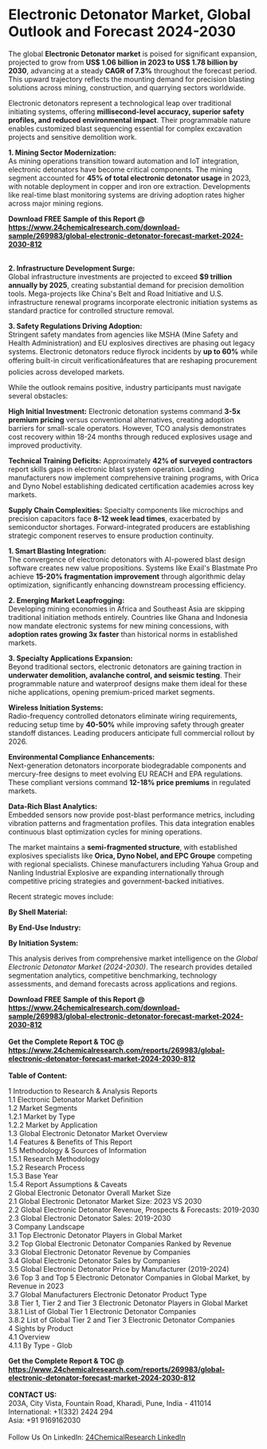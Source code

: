 <h1>Electronic Detonator Market, Global Outlook and Forecast 2024-2030</h1><p>The global <strong>Electronic Detonator market</strong> is poised for significant expansion, projected to grow from <strong>US$ 1.06 billion in 2023 to US$ 1.78 billion by 2030</strong>, advancing at a steady <strong>CAGR of 7.3%</strong> throughout the forecast period. This upward trajectory reflects the mounting demand for precision blasting solutions across mining, construction, and quarrying sectors worldwide.</p><p>Electronic detonators represent a technological leap over traditional initiating systems, offering <strong>millisecond-level accuracy, superior safety profiles, and reduced environmental impact</strong>. Their programmable nature enables customized blast sequencing essential for complex excavation projects and sensitive demolition work.</p><p><strong>1. Mining Sector Modernization:</strong><br>
As mining operations transition toward automation and IoT integration, electronic detonators have become critical components. The mining segment accounted for <strong>45% of total electronic detonator usage</strong> in 2023, with notable deployment in copper and iron ore extraction. Developments like real-time blast monitoring systems are driving adoption rates higher across major mining regions.</p><div><b>Download FREE Sample of this Report @ 
            <a href="https://www.24chemicalresearch.com/download-sample/269983/global-electronic-detonator-forecast-market-2024-2030-812">
            https://www.24chemicalresearch.com/download-sample/269983/global-electronic-detonator-forecast-market-2024-2030-812</a></b></div><br><p><strong>2. Infrastructure Development Surge:</strong><br>
Global infrastructure investments are projected to exceed <strong>$9 trillion annually by 2025</strong>, creating substantial demand for precision demolition tools. Mega-projects like China's Belt and Road Initiative and U.S. infrastructure renewal programs incorporate electronic initiation systems as standard practice for controlled structure removal.</p><p><strong>3. Safety Regulations Driving Adoption:</strong><br>
Stringent safety mandates from agencies like MSHA (Mine Safety and Health Administration) and EU explosives directives are phasing out legacy systems. Electronic detonators reduce flyrock incidents by <strong>up to 60%</strong> while offering built-in circuit verificationâfeatures that are reshaping procurement policies across developed markets.</p><p>While the outlook remains positive, industry participants must navigate several obstacles:</p><p><strong>High Initial Investment:</strong> Electronic detonation systems command <strong>3-5x premium pricing</strong> versus conventional alternatives, creating adoption barriers for small-scale operators. However, TCO analysis demonstrates cost recovery within 18-24 months through reduced explosives usage and improved productivity.</p><p><strong>Technical Training Deficits:</strong> Approximately <strong>42% of surveyed contractors</strong> report skills gaps in electronic blast system operation. Leading manufacturers now implement comprehensive training programs, with Orica and Dyno Nobel establishing dedicated certification academies across key markets.</p><p><strong>Supply Chain Complexities:</strong> Specialty components like microchips and precision capacitors face <strong>8-12 week lead times</strong>, exacerbated by semiconductor shortages. Forward-integrated producers are establishing strategic component reserves to ensure production continuity.</p><p><strong>1. Smart Blasting Integration:</strong><br>
The convergence of electronic detonators with AI-powered blast design software creates new value propositions. Systems like Exail's Blastmate Pro achieve <strong>15-20% fragmentation improvement</strong> through algorithmic delay optimization, significantly enhancing downstream processing efficiency.</p><p><strong>2. Emerging Market Leapfrogging:</strong><br>
Developing mining economies in Africa and Southeast Asia are skipping traditional initiation methods entirely. Countries like Ghana and Indonesia now mandate electronic systems for new mining concessions, with <strong>adoption rates growing 3x faster</strong> than historical norms in established markets.</p><p><strong>3. Specialty Applications Expansion:</strong><br>
Beyond traditional sectors, electronic detonators are gaining traction in <strong>underwater demolition, avalanche control, and seismic testing</strong>. Their programmable nature and waterproof designs make them ideal for these niche applications, opening premium-priced market segments.</p><p><strong>Wireless Initiation Systems:</strong><br>
	Radio-frequency controlled detonators eliminate wiring requirements, reducing setup time by <strong>40-50%</strong> while improving safety through greater standoff distances. Leading producers anticipate full commercial rollout by 2026.</p><p><strong>Environmental Compliance Enhancements:</strong><br>
	Next-generation detonators incorporate biodegradable components and mercury-free designs to meet evolving EU REACH and EPA regulations. These compliant versions command <strong>12-18% price premiums</strong> in regulated markets.</p><p><strong>Data-Rich Blast Analytics:</strong><br>
	Embedded sensors now provide post-blast performance metrics, including vibration patterns and fragmentation profiles. This data integration enables continuous blast optimization cycles for mining operations.</p><p>The market maintains a <strong>semi-fragmented structure</strong>, with established explosives specialists like <strong>Orica, Dyno Nobel, and EPC Groupe</strong> competing with regional specialists. Chinese manufacturers including Yahua Group and Nanling Industrial Explosive are expanding internationally through competitive pricing strategies and government-backed initiatives.</p><p>Recent strategic moves include:</p><p><strong>By Shell Material:</strong></p><p><strong>By End-Use Industry:</strong></p><p><strong>By Initiation System:</strong></p><p>This analysis derives from comprehensive market intelligence on the <em>Global Electronic Detonator Market (2024-2030)</em>. The research provides detailed segmentation analytics, competitive benchmarking, technology assessments, and demand forecasts across applications and regions.</p><div><b>Download FREE Sample of this Report @ 
            <a href="https://www.24chemicalresearch.com/download-sample/269983/global-electronic-detonator-forecast-market-2024-2030-812">
            https://www.24chemicalresearch.com/download-sample/269983/global-electronic-detonator-forecast-market-2024-2030-812</a></b></div><br><div><b>Get the Complete Report & TOC @ 
            <a href="https://www.24chemicalresearch.com/reports/269983/global-electronic-detonator-forecast-market-2024-2030-812">
            https://www.24chemicalresearch.com/reports/269983/global-electronic-detonator-forecast-market-2024-2030-812</a></b></div><br>
            <b>Table of Content:</b><p>1 Introduction to Research & Analysis Reports<br />
    1.1 Electronic Detonator Market Definition<br />
    1.2 Market Segments<br />
        1.2.1 Market by Type<br />
        1.2.2 Market by Application<br />
    1.3 Global Electronic Detonator Market Overview<br />
    1.4 Features & Benefits of This Report<br />
    1.5 Methodology & Sources of Information<br />
        1.5.1 Research Methodology<br />
        1.5.2 Research Process<br />
        1.5.3 Base Year<br />
        1.5.4 Report Assumptions & Caveats<br />
2 Global Electronic Detonator Overall Market Size<br />
    2.1 Global Electronic Detonator Market Size: 2023 VS 2030<br />
    2.2 Global Electronic Detonator Revenue, Prospects & Forecasts: 2019-2030<br />
    2.3 Global Electronic Detonator Sales: 2019-2030<br />
3 Company Landscape<br />
    3.1 Top Electronic Detonator Players in Global Market<br />
    3.2 Top Global Electronic Detonator Companies Ranked by Revenue<br />
    3.3 Global Electronic Detonator Revenue by Companies<br />
    3.4 Global Electronic Detonator Sales by Companies<br />
    3.5 Global Electronic Detonator Price by Manufacturer (2019-2024)<br />
    3.6 Top 3 and Top 5 Electronic Detonator Companies in Global Market, by Revenue in 2023<br />
    3.7 Global Manufacturers Electronic Detonator Product Type<br />
    3.8 Tier 1, Tier 2 and Tier 3 Electronic Detonator Players in Global Market<br />
        3.8.1 List of Global Tier 1 Electronic Detonator Companies<br />
        3.8.2 List of Global Tier 2 and Tier 3 Electronic Detonator Companies<br />
4 Sights by Product<br />
    4.1 Overview<br />
        4.1.1 By Type - Glob</p><div><b>Get the Complete Report & TOC @ 
            <a href="https://www.24chemicalresearch.com/reports/269983/global-electronic-detonator-forecast-market-2024-2030-812">
            https://www.24chemicalresearch.com/reports/269983/global-electronic-detonator-forecast-market-2024-2030-812</a></b></div><br><b>CONTACT US:</b><br>
            203A, City Vista, Fountain Road, Kharadi, Pune, India - 411014<br>
            International: +1(332) 2424 294<br>
            Asia: +91 9169162030 <br><br>
            Follow Us On LinkedIn: <a href="https://www.linkedin.com/company/24chemicalresearch/">24ChemicalResearch LinkedIn</a>